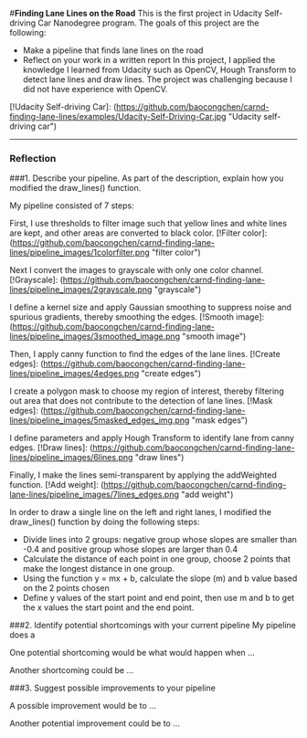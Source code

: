 #**Finding Lane Lines on the Road** 
This is the first project in Udacity Self-driving Car Nanodegree program. The goals of this project are the following:
* Make a pipeline that finds lane lines on the road
* Reflect on your work in a written report
In this project, I applied the knowledge I learned from Udacity such as OpenCV, Hough Transform to detect lane lines and draw lines. The project was challenging because I did not have experience with OpenCV.

[!Udacity Self-driving Car]: (https://github.com/baocongchen/carnd-finding-lane-lines/examples/Udacity-Self-Driving-Car.jpg "Udacity self-driving car")

---

### Reflection

###1. Describe your pipeline. As part of the description, explain how you modified the draw_lines() function.

My pipeline consisted of 7 steps:

First, I use thresholds to filter image such that yellow lines and white lines are kept, and other areas are converted to black color. 
[!Filter color]: (https://github.com/baocongchen/carnd-finding-lane-lines/pipeline_images/1colorfilter.png "filter color")

Next I convert the images to grayscale with only one color channel. 
[!Grayscale]: (https://github.com/baocongchen/carnd-finding-lane-lines/pipeline_images/2grayscale.png "grayscale")

I define a kernel size and apply Gaussian smoothing to suppress noise and spurious gradients, thereby smoothing the edges. 
[!Smooth image]: (https://github.com/baocongchen/carnd-finding-lane-lines/pipeline_images/3smoothed_image.png "smooth image")

Then, I apply canny function to find the edges of the lane lines. 
[!Create edges]: (https://github.com/baocongchen/carnd-finding-lane-lines/pipeline_images/4edges.png "create edges")

I create a polygon mask to choose my region of interest, thereby filtering out area that does not contribute to the detection of lane lines. 
[!Mask edges]: (https://github.com/baocongchen/carnd-finding-lane-lines/pipeline_images/5masked_edges_img.png "mask edges")

I define parameters and apply Hough Transform to identify lane  from canny edges. 
[!Draw lines]: (https://github.com/baocongchen/carnd-finding-lane-lines/pipeline_images/6lines.png "draw lines")

Finally, I make the lines semi-transparent by applying the addWeighted function.
[!Add weight]: (https://github.com/baocongchen/carnd-finding-lane-lines/pipeline_images/7lines_edges.png "add weight")

In order to draw a single line on the left and right lanes, I modified the draw_lines() function by doing the following steps:
- Divide lines into 2 groups: negative group whose slopes are smaller than -0.4 and positive group whose slopes are larger than 0.4
- Calculate the distance of each point in one group, choose 2 points that make the longest distance in one group.
- Using the function y = mx + b, calculate the slope (m) and b value based on the 2 points chosen
- Define y values of the start point and end point, then use m and b to get the x values the start point and the end point.


###2. Identify potential shortcomings with your current pipeline
My pipeline does a

One potential shortcoming would be what would happen when ... 

Another shortcoming could be ...


###3. Suggest possible improvements to your pipeline

A possible improvement would be to ...

Another potential improvement could be to ...
